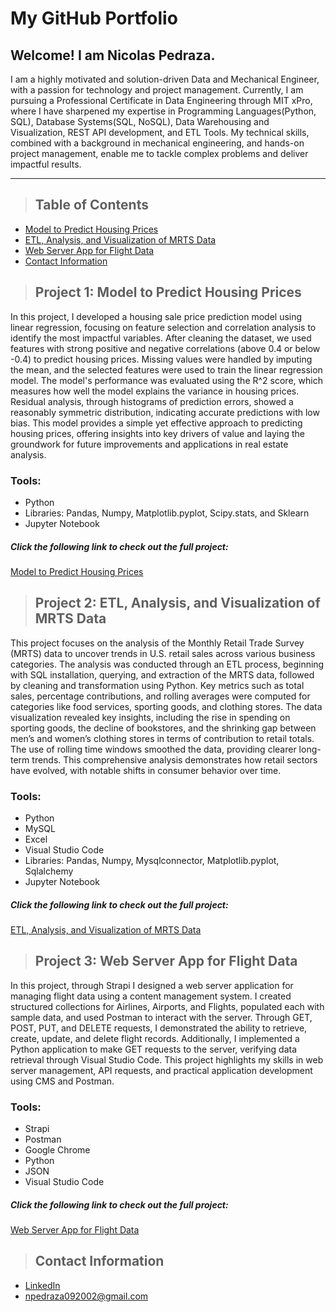 # My GitHub Portfolio

## Welcome! I am Nicolas Pedraza. 
I am a highly motivated and solution-driven Data and Mechanical Engineer, with a passion for technology and project management. Currently, I am pursuing a Professional Certificate in Data Engineering through MIT xPro, where I have sharpened my expertise in Programming Languages(Python, SQL), Database Systems(SQL, NoSQL), Data Warehousing and Visualization, REST API development, and ETL Tools. My technical skills, combined with a background in mechanical engineering, and hands-on project management, enable me to tackle complex problems and deliver impactful results.

---

>## Table of Contents 
* [Model to Predict Housing Prices](#project1)
* [ETL, Analysis, and Visualization of MRTS Data](#project2)
* [Web Server App for Flight Data](#project3)
* [Contact Information](#contact)

<a class="anchor" id="project1"></a>
>## Project 1: Model to Predict Housing Prices 
  In this project, I developed a housing sale price prediction model using linear regression, focusing on feature selection and correlation analysis to identify the most impactful variables. After cleaning the dataset, we used features with strong positive and negative correlations (above 0.4 or below -0.4) to predict housing prices. Missing values were handled by imputing the mean, and the selected features were used to train the linear regression model. The model's performance was evaluated using the R^2 score, which measures how well the model explains the variance in housing prices. Residual analysis, through histograms of prediction errors, showed a reasonably symmetric distribution, indicating accurate predictions with low bias. This model provides a simple yet effective approach to predicting housing prices, offering insights into key drivers of value and laying the groundwork for future improvements and applications in real estate analysis.
### Tools:
* Python
* Libraries: Pandas, Numpy, Matplotlib.pyplot, Scipy.stats, and Sklearn
* Jupyter Notebook

##### Click the following link to check out the full project:
<a href="https://npedraza09.github.io/Model-to-Predict-Housing-Prices"> Model to Predict Housing Prices</a>


<a class="anchor" id="project2"></a>
>## Project 2: ETL, Analysis, and Visualization of MRTS Data
  This project focuses on the analysis of the Monthly Retail Trade Survey (MRTS) data to uncover trends in U.S. retail sales across various business categories. The analysis was conducted through an ETL process, beginning with SQL installation, querying, and extraction of the MRTS data, followed by cleaning and transformation using Python. Key metrics such as total sales, percentage contributions, and rolling averages were computed for categories like food services, sporting goods, and clothing stores. The data visualization revealed key insights, including the rise in spending on sporting goods, the decline of bookstores, and the shrinking gap between men’s and women’s clothing stores in terms of contribution to retail totals. The use of rolling time windows smoothed the data, providing clearer long-term trends. This comprehensive analysis demonstrates how retail sectors have evolved, with notable shifts in consumer behavior over time.
### Tools:
* Python
* MySQL
* Excel
* Visual Studio Code
* Libraries: Pandas, Numpy, Mysqlconnector, Matplotlib.pyplot, Sqlalchemy
* Jupyter Notebook

##### Click the following link to check out the full project:
<a href="https://npedraza09.github.io/ETL-Analysis-and-Visualization-of-MRTS-Data"> ETL, Analysis, and Visualization of MRTS Data</a>


<a class="anchor" id="project3"></a>
>## Project 3: Web Server App for Flight Data
  In this project, through Strapi I designed a web server application for managing flight data using a content management system. I created structured collections for Airlines, Airports, and Flights, populated each with sample data, and used Postman to interact with the server. Through GET, POST, PUT, and DELETE requests, I demonstrated the ability to retrieve, create, update, and delete flight records. Additionally, I implemented a Python application to make GET requests to the server, verifying data retrieval through Visual Studio Code. This project highlights my skills in web server management, API requests, and practical application development using CMS and Postman.
### Tools:
* Strapi
* Postman
* Google Chrome
* Python
* JSON
* Visual Studio Code

##### Click the following link to check out the full project:
<a href="https://npedraza09.github.io/Web-server-app-for-flight-data"> Web Server App for Flight Data</a>


<a class="anchor" id="contact"></a>
>## Contact Information
* [LinkedIn](https://www.linkedin.com/in/nicolas-pedrazab/)
* npedraza092002@gmail.com




